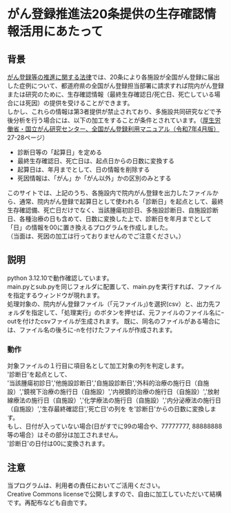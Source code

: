 # がん登録推進法20条提供の生存確認情報活用にあたって
## 背景
 [がん登録等の推進に関する法律](https://laws.e-gov.go.jp/law/425AC0100000111/20230401_503AC0000000037#Mp-Ch_3)では、20条により各施設が全国がん登録に届出した症例について、都道府県の全国がん登録担当部署に請求すれば院内がん登録または研究のために、生存確認情報（最終生存確認日/死亡日、死亡している場合には死因）の提供を受けることができます。\
 しかし、これらの情報は第3者提供が禁止されており、多施設共同研究などで予後分析を行う場合には、以下の加工をすることが条件とされています。（[厚生労働省・国立がん研究センター、全国がん登録利用マニュアル（令和7年4月版）](https://www.mhlw.go.jp/content/10900000/001469687.pdf) 27-28ページ）
 - 診断日等の「起算日」を定める
 - 最終生存確認日、死亡日は、起点日からの日数に変換する
 - 起算日は、年月までとして、日の情報を削除する
 - 死因情報は、「がん」か「がん以外」かの区別のみとする

このサイトでは、上記のうち、各施設内で院内がん登録を出力したファイルから、通常、院内がん登録で起算日として使われる「診断日」を起点として、最終生存確認備、死亡日だけでなく、当該腫瘍初診日、多施設診断日、自施設診断日、各種治療の日も含めて、日数に変換した上で、診断日を年月までとして「日」の情報を00に置き換えるプログラムを作成しました。\
（当面は、死因の加工は行っておりませんのでご注意ください。）

## 説明
python 3.12.10で動作確認しています。\
main.pyとsub.pyを同じフォルダに配置して、main.pyを実行すれば、ファイルを指定するウィンドウが現れます。\
処理対象の、院内がん登録ファイル（「元ファイル」)を選択(csv）と、出力先フォルダを指定して、「処理実行」のボタンを押せば、元ファイルのファイル名にｰoutを付けたcsvファイルが生成されます。
既に、同名のファイルがある場合には、ファイル名の後ろに-nを付けたファイルが作成されます。

### 動作
対象ファイルの１行目に項目名として加工対象の列を判定します。\
'診断日'を起点として、\
'当該腫瘍初診日','他施設診断日','自施設診断日','外科的治療の施行日（自施設）','鏡視下治療の施行日（自施設）','内視鏡的治療の施行日（自施設）','放射線療法の施行日（自施設）','化学療法の施行日（自施設）','内分泌療法の施行日（自施設）','生存最終確認日','死亡日'の列を
を'診断日'からの日数に変換します。\
もし、日付が入っていない場合(日がすでに99の場合や、77777777, 88888888等の場合）はその部分は加工されません。\
'診断日'の日付は00に変換されます。

## 注意
当プログラムは、利用者の責任においてご活用ください。\
Creative Commons licenseで公開しますので、自由に加工していただいて結構です。再配布なども自由です。

